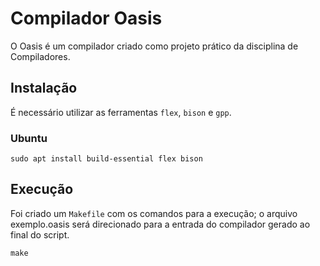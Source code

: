 # Compilador Oasis
O Oasis é um compilador criado como projeto prático da disciplina de Compiladores.

## Instalação

É necessário utilizar as ferramentas ``flex``, ``bison`` e ``gpp``.

### Ubuntu 
```console
sudo apt install build-essential flex bison
```

## Execução

Foi criado um ``Makefile`` com os comandos para a execução; o arquivo exemplo.oasis será direcionado para a entrada do compilador gerado ao final do script.

```console
make
```
